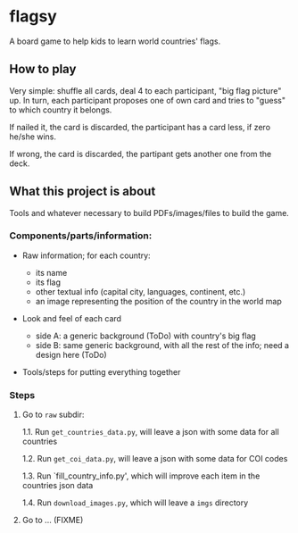 # flagsy

A board game to help kids to learn world countries' flags.

## How to play

Very simple: shuffle all cards, deal 4 to each participant, "big flag picture" up. In turn, each participant proposes one of own card and tries to "guess" to which country it belongs.

If nailed it, the card is discarded, the participant has a card less, if zero he/she wins.

If wrong, the card is discarded, the partipant gets another one from the deck.


## What this project is about

Tools and whatever necessary to build PDFs/images/files to build the game.


### Components/parts/information:

- Raw information; for each country:
    - its name
    - its flag
    - other textual info (capital city, languages, continent, etc.)
    - an image representing the position of the country in the world map

- Look and feel of each card
    - side A: a generic background (ToDo) with country's big flag
    - side B: same generic background, with all the rest of the info; need a design here (ToDo)

- Tools/steps for putting everything together


### Steps

1. Go to `raw` subdir:

    1.1. Run `get_countries_data.py`, will leave a json with some data for all countries

    1.2. Run `get_coi_data.py`, will leave a json with some data for COI codes

    1.3. Run `fill_country_info.py', which will improve each item in the countries json data

    1.4. Run `download_images.py`, which will leave a `imgs` directory

2. Go to ... (FIXME)
